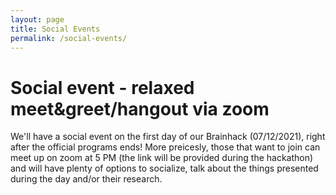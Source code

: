 ```yaml
---
layout: page
title: Social Events
permalink: /social-events/
---
```


# Social event - relaxed meet&greet/hangout via zoom

We'll have a social event on the first day of our Brainhack (07/12/2021), right after the official programs ends!
More preicesly, those that want to join can meet up on zoom at 5 PM (the link will be provided during the hackathon)
and will have plenty of options to socialize, talk about the things presented during the day and/or their research. 
